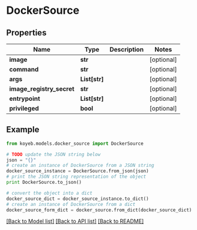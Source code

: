 # DockerSource


## Properties
Name | Type | Description | Notes
------------ | ------------- | ------------- | -------------
**image** | **str** |  | [optional] 
**command** | **str** |  | [optional] 
**args** | **List[str]** |  | [optional] 
**image_registry_secret** | **str** |  | [optional] 
**entrypoint** | **List[str]** |  | [optional] 
**privileged** | **bool** |  | [optional] 

## Example

```python
from koyeb.models.docker_source import DockerSource

# TODO update the JSON string below
json = "{}"
# create an instance of DockerSource from a JSON string
docker_source_instance = DockerSource.from_json(json)
# print the JSON string representation of the object
print DockerSource.to_json()

# convert the object into a dict
docker_source_dict = docker_source_instance.to_dict()
# create an instance of DockerSource from a dict
docker_source_form_dict = docker_source.from_dict(docker_source_dict)
```
[[Back to Model list]](../README.md#documentation-for-models) [[Back to API list]](../README.md#documentation-for-api-endpoints) [[Back to README]](../README.md)


